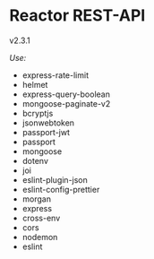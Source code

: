 # Reactor REST-API

v2.3.1

_Use:_

- express-rate-limit
- helmet
- express-query-boolean
- mongoose-paginate-v2
- bcryptjs
- jsonwebtoken
- passport-jwt
- passport
- mongoose
- dotenv
- joi
- eslint-plugin-json
- eslint-config-prettier
- morgan
- express
- cross-env
- cors
- nodemon
- eslint
